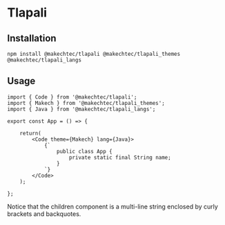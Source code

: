 # Tlapali #

## Installation ##

    npm install @makechtec/tlapali @makechtec/tlapali_themes @makechtec/tlapali_langs

## Usage ##

    import { Code } from '@makechtec/tlapali';
    import { Makech } from '@makechtec/tlapali_themes';
    import { Java } from '@makechtec/tlapali_langs';

    export const App = () => {

        return(
            <Code theme={Makech} lang={Java}>
                {`
                    public class App {
                        private static final String name;
                    }
                `}
            </Code>
        );

    };

Notice that the children component is a multi-line string enclosed by curly brackets and backquotes.